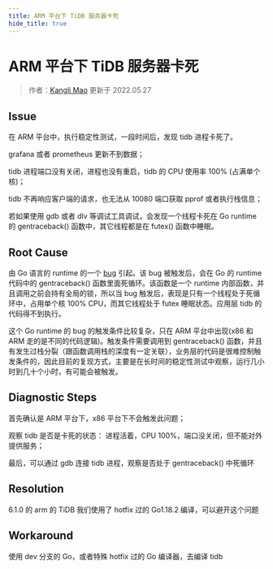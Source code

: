 ```yaml
---
title: ARM 平台下 TiDB 服务器卡死
hide_title: true
---
```


# ARM 平台下 TiDB 服务器卡死

> 作者：[Kangli Mao](https://github.com/tiancaiamao) 更新于 2022.05.27 

## Issue

在 ARM 平台中，执行稳定性测试，一段时间后，发现 tidb 进程卡死了。

grafana 或者 prometheus 更新不到数据；

tidb 进程端口没有关闭，进程也没有重启，tidb 的 CPU 使用率 100% (占满单个核)；

tidb 不再响应客户端的请求，也无法从 10080 端口获取 pprof 或者执行栈信息；

若如果使用 gdb 或者 dlv 等调试工具调试，会发现一个线程卡死在 Go runtime 的 gentraceback() 函数中，其它线程都是在 futex() 函数中睡眠。

## Root Cause

由 Go 语言的 runtime 的一个 [bug](https://github.com/golang/go/issues/52116) 引起。该 bug 被触发后，会在 Go 的 runtime 代码中的 gentraceback() 函数里面死循环。该函数是一个 runtime 内部函数，并且调用之前会持有全局的锁，所以当 bug 触发后，表现是只有一个线程处于死循环中，占用单个核 100% CPU，而其它线程处于 futex 睡眠状态。应用层 tidb 的代码得不到执行。

这个 Go runtime 的 bug 的触发条件比较复杂，只在 ARM 平台中出现(x86 和 ARM 走的是不同的代码逻辑)。触发条件需要调用到 gentraceback() 函数，并且有发生过栈分裂（跟函数调用栈的深度有一定关联），业务层的代码是很难控制触发条件的，因此目前的复现方式，主要是在长时间的稳定性测试中观察，运行几小时到几十个小时，有可能会被触发。

## Diagnostic Steps

首先确认是 ARM 平台下，x86 平台下不会触发此问题；

观察 tidb 是否是卡死的状态： 进程活着，CPU 100%，端口没关闭，但不能对外提供服务；

最后，可以通过 gdb 连接 tidb 进程，观察是否处于 gentraceback() 中死循环

## Resolution

6.1.0 的 arm 的 TiDB 我们使用了 hotfix 过的 Go1.18.2 编译，可以避开这个问题

## Workaround

使用 dev 分支的 Go，或者特殊 hotfix 过的 Go 编译器，去编译 tidb